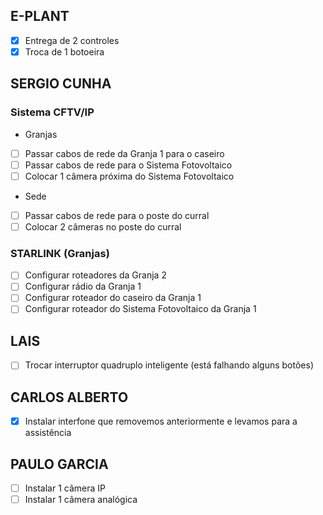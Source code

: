 ## E-PLANT

- [x] Entrega de 2 controles
- [x] Troca de 1 botoeira

## SERGIO CUNHA

### Sistema CFTV/IP

- Granjas
- [ ] Passar cabos de rede da Granja 1 para o caseiro
- [ ] Passar cabos de rede para o Sistema Fotovoltaico
- [ ] Colocar 1 câmera próxima do Sistema Fotovoltaico

- Sede
- [ ] Passar cabos de rede para o poste do curral
- [ ] Colocar 2 câmeras no poste do curral

### STARLINK (Granjas)

- [ ] Configurar roteadores da Granja 2
- [ ] Configurar rádio da Granja 1
- [ ] Configurar roteador do caseiro da Granja 1
- [ ] Configurar roteador do Sistema Fotovoltaico da Granja 1

## LAIS

- [ ] Trocar interruptor quadruplo inteligente (está falhando alguns botões)

## CARLOS ALBERTO

- [x] Instalar interfone que removemos anteriormente e levamos para a assistência

## PAULO GARCIA

- [ ] Instalar 1 câmera IP
- [ ] Instalar 1 câmera analógica